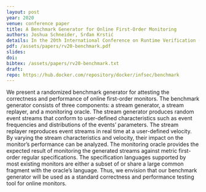 ```yaml
---
layout: post
year: 2020
venue: conference paper
title: A Benchmark Generator for Online First-Order Monitoring
authors: Joshua Schneider, Srđan Krstić
details: In the 20th International Conference on Runtime Verification (RV 2020).
pdf: /assets/papers/rv20-benchmark.pdf
slides:
doi: 
bibtex: /assets/papers/rv20-benchmark.txt
draft: 
repo: https://hub.docker.com/repository/docker/infsec/benchmark
---
```


We present a randomized benchmark generator for attesting the correctness and performance of online first-order monitors. The benchmark generator consists of three components: a stream generator, a stream replayer, and a monitoring oracle. The stream generator produces random event streams that conform to user-defined characteristics such as event frequencies and distributions of the events’ parameters. The stream replayer reproduces event streams in real time at a user-defined velocity. By varying the stream characteristics and velocity, their impact on the monitor’s performance can be analyzed. The monitoring oracle provides the expected result of monitoring the generated streams against metric first-order regular specifications. The specification languages supported by most existing monitors are either a subset of or share a large common fragment with the oracle’s language. Thus, we envision that our benchmark generator will be used as a standard correctness and performance testing tool for online monitors.
